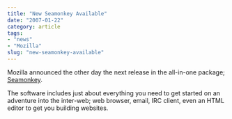 ```yaml
---
title: "New Seamonkey Available"
date: "2007-01-22"
category: article
tags:
- "news"
- "Mozilla"
slug: "new-seamonkey-available"
---
```


Mozilla announced the other day the next release in the all-in-one package; [Seamonkey](https://www.mozilla.org/projects/seamonkey/).

The software includes just about everything you need to get started on an adventure into the inter-web; web browser, email, IRC client, even an HTML editor to get you building websites.
